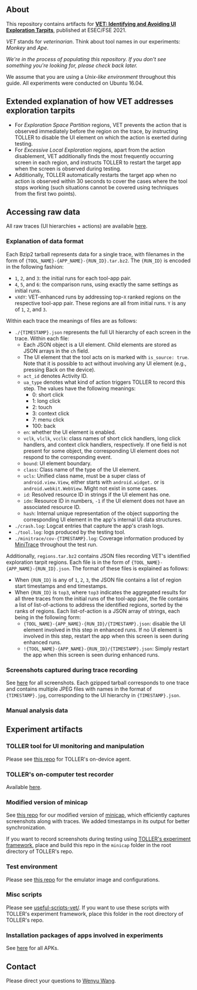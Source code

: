 ## About

This repository contains artifacts for **[VET: Identifying and Avoiding UI Exploration Tarpits](https://doi.org/10.1145/3468264.3468554)**, published at ESEC/FSE 2021.

*VET* stands for *veterinarian*. Think about tool names in our experiments: *Monkey* and *Ape*.

*We're in the process of populating this repository. If you don't see something you're looking for, please check back later.*

We assume that you are using a *Unix-like environment* throughout this guide. All experiments were conducted on Ubuntu 16.04.

## Extended explanation of how VET addresses exploration tarpits

- For *Exploration Space Partition* regions, VET prevents the action that is observed immediately before the region on the trace, by instructing TOLLER to disable the UI element on which the action is exerted during testing.
- For *Excessive Local Exploration* regions, apart from the action disablement, VET additionally finds the most frequently occurring screen in each region, and instructs TOLLER to restart the target app when the screen is observed during testing.
- Additionally, TOLLER automatically restarts the target app when no action is observed within 30 seconds to cover the cases where the tool stops working (such situations cannot be covered using techniques from the first two points).

## Accessing raw data

All raw traces (UI hierarchies + actions) are available
[here](https://github.com/VET-UI-Testing/main/releases/tag/fse2021).

### Explanation of data format

Each Bzip2 tarball represents data for a single trace, with filenames in the form of `{TOOL_NAME}-{APP_NAME}-{RUN_ID}.tar.bz2`. The `{RUN_ID}` is encoded in the following fashion:

- `1`, `2`, and `3`: the initial runs for each tool-app pair.
- `4`, `5`, and `6`: the comparison runs, using exactly the same settings as initial runs.
- `vXdY`: VET-enhanced runs by addressing top-`X` ranked regions on the respective tool-app pair. These regions are all from initial runs. `Y` is any of `1`, `2`, and `3`.

Within each trace the meanings of files are as follows:

- `./{TIMESTAMP}.json` represents the full UI hierarchy of each screen in the trace. Within each file:
  - Each JSON object is a UI element. Child elements are stored as JSON arrays in the `ch` field.
  - The UI element that the tool acts on is marked with `is_source: true`. Note that it is possible to act without involving any UI element (e.g., pressing Back on the device).
  - `act_id` denotes Activity ID.
  - `ua_type` denotes what kind of action triggers TOLLER to record this step. The values have the following meanings:
    * 0: short click
    * 1: long click
    * 2: touch
    * 3: context click
    * 7: menu click
    * 100: back
  - `en`: whether the UI element is enabled.
  - `vclk`, `vlclk`, `vcclk`: class names of short click handlers, long click handlers, and context click handlers, respectively. If one field is not present for some object, the corresponding UI element does not respond to the corresponding event.
  - `bound`: UI element boundary.
  - `class`: Class name of the type of the UI element.
  - `ucls`: Unified class name, must be a super class of `android.view.View`, either starts with `android.widget.` or is `android.webkit.WebView`. Might not exist in some cases.
  - `id`: Resolved resource ID in strings if the UI element has one.
  - `idn`: Resource ID in numbers, `-1` if the UI element does not have an associated resource ID.
  - `hash`: Internal unique representation of the object supporting the corresponding UI element in the app's internal UI data structures.
- `./crash.log`: Logcat entries that capture the app's crash logs.
- `./tool.log`: logs produced by the testing tool.
- `./minitrace/cov-{TIMESTAMP}.log`: Coverage information produced by [MiniTrace](http://gutianxiao.com/ape/install-mini-tracing) throughout the test run.

Additionally, `regions.tar.bz2` contains JSON files recording VET's identified exploration tarpit regions. Each file is in the form of `{TOOL_NAME}-{APP_NAME}-{RUN_ID}.json`. The format of these files is explained as follows:

- When `{RUN_ID}` is any of `1`, `2`, `3`, the JSON file contains a list of region start timestamps and end timestamps.
- When `{RUN_ID}` is `top3`, where `top3` indicates the aggregated results for all three traces from the initial runs of the tool-app pair, the file contains a list of list-of-actions to address the identified regions, sorted by the ranks of regions. Each list-of-action is a JSON array of strings, each being in the following form:
  - `{TOOL_NAME}-{APP_NAME}-{RUN_ID}/{TIMESTAMP}.json`: disable the UI element involved in this step in enhanced runs. If no UI element is involved in this step, restart the app when this screen is seen during enhanced runs.
  - `!{TOOL_NAME}-{APP_NAME}-{RUN_ID}/{TIMESTAMP}.json`: Simply restart the app when this screen is seen during enhanced runs.

### Screenshots captured during trace recording

See [here](https://drive.google.com/drive/folders/15_BYCWjHw2vlNG8C35EzuGi9uYZverlc) for all screenshots. Each gzipped tarball corresponds to one trace and contains multiple JPEG files with names in the format of `{TIMESTAMP}.jpg`, corresponding to the UI hierarchy in `{TIMESTAMP}.json`.

### Manual analysis data

## Experiment artifacts

### TOLLER tool for UI monitoring and manipulation

Please see [this repo](https://github.com/TOLLER-Android/main) for TOLLER's on-device agent.

### TOLLER's on-computer test recorder

Available [here](https://github.com/VET-UI-Testing/test-recorder).

### Modified version of minicap

See [this repo](https://github.com/VET-UI-Testing/minicap#prebuilt-binaries) for our modified version of [minicap](https://github.com/openstf/minicap), which efficiently captures screenshots along with traces. We added timestamps in its output for better synchronization.

If you want to record screenshots during testing using [TOLLER's experiment framework](https://github.com/TOLLER-Android/main), place and build this repo in the `minicap` folder in the root directory of TOLLER's repo.

### Test environment

Please see [this repo](https://github.com/TOLLER-Android/main) for the emulator image and configurations.

### Misc scripts

Please see [useful-scripts-vet/](useful-scripts-vet/). If you want to use these scripts with TOLLER's experiment framework, place this folder in the root directory of TOLLER's repo.

### Installation packages of apps involved in experiments

See [here](https://drive.google.com/drive/folders/1ivz1vzDPBwiIZ0OfP5ExBpQ1QnV1x_vg) for all APKs.

## Contact

Please direct your questions to [Wenyu Wang](mailto:wenyu2@illinois.edu).
